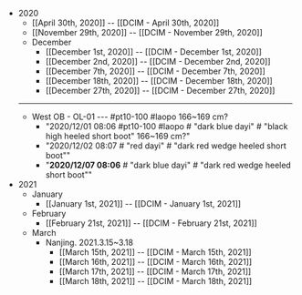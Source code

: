 - 2020
    - [[April 30th, 2020]] -- [[DCIM - April 30th, 2020]]
    - [[November 29th, 2020]] -- [[DCIM - November 29th, 2020]] 
    - December
        - [[December 1st, 2020]] -- [[DCIM - December 1st, 2020]] 
        - [[December 2nd, 2020]] -- [[DCIM - December 2nd, 2020]] 
        - [[December 7th, 2020]] -- [[DCIM - December 7th, 2020]] 
        - [[December 18th, 2020]] -- [[DCIM - December 18th, 2020]] 
        - [[December 27th, 2020]] -- [[DCIM - December 27th, 2020]] 
    - ---
    - West OB - OL-01 --- #pt10-100 #laopo   166~169 cm?
        - "2020/12/01 08:06 #pt10-100 #laopo # "dark blue dayi" # "black high heeled short boot"   166~169 cm?"
        - "2020/12/02 08:07 # "red dayi" # "dark red wedge heeled short boot""
        - "__2020/12/07 08:06__ # "dark blue dayi" # "dark red wedge heeled short boot""
- 2021
    - January
        - [[January 1st, 2021]] -- [[DCIM - January 1st, 2021]]
    - February
        - [[February 21st, 2021]] -- [[DCIM - February 21st, 2021]]
    - March
        - Nanjing. 2021.3.15~3.18
            - [[March 15th, 2021]] -- [[DCIM - March 15th, 2021]]
            - [[March 16th, 2021]] -- [[DCIM - March 16th, 2021]]
            - [[March 17th, 2021]] -- [[DCIM - March 17th, 2021]]
            - [[March 18th, 2021]] -- [[DCIM - March 18th, 2021]]
